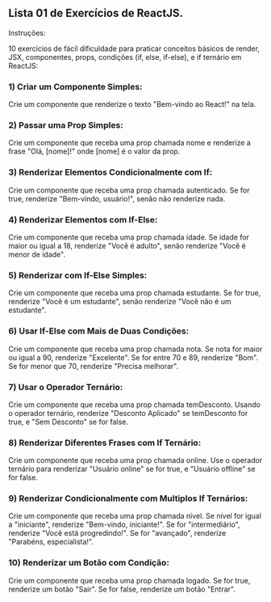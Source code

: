 Lista 01 de Exercícios de ReactJS.
- 

Instruções:

10 exercícios de fácil dificuldade para praticar conceitos básicos de render, JSX, componentes, props, condições (if, else, if-else), e if ternário em ReactJS:


### 1) Criar um Componente Simples:
Crie um componente que renderize o texto "Bem-vindo ao React!" na tela.


### 2) Passar uma Prop Simples:
Crie um componente que receba uma prop chamada nome e renderize a frase "Olá, [nome]!" onde [nome] é o valor da prop.


### 3) Renderizar Elementos Condicionalmente com If:
Crie um componente que receba uma prop chamada autenticado. Se for true, renderize "Bem-vindo, usuário!", senão não renderize nada.

### 4) Renderizar Elementos com If-Else:
Crie um componente que receba uma prop chamada idade. Se idade for maior ou igual a 18, renderize "Você é adulto", senão renderize "Você é menor de idade".

### 5) Renderizar com If-Else Simples:
Crie um componente que receba uma prop chamada estudante. Se for true, renderize "Você é um estudante", senão renderize "Você não é um estudante".

### 6) Usar If-Else com Mais de Duas Condições:
Crie um componente que receba uma prop chamada nota. Se nota for maior ou igual a 90, renderize "Excelente". Se for entre 70 e 89, renderize "Bom". Se for menor que 70, renderize "Precisa melhorar".

### 7) Usar o Operador Ternário:
Crie um componente que receba uma prop chamada temDesconto. Usando o operador ternário, renderize "Desconto Aplicado" se temDesconto for true, e "Sem Desconto" se for false.

### 8) Renderizar Diferentes Frases com If Ternário:

Crie um componente que receba uma prop chamada online. Use o operador ternário para renderizar "Usuário online" se for true, e "Usuário offline" se for false.

### 9) Renderizar Condicionalmente com Multiplos If Ternários:
Crie um componente que receba uma prop chamada nivel. Se nivel for igual a "iniciante", renderize "Bem-vindo, iniciante!". Se for "intermediário", renderize "Você está progredindo!". Se for "avançado", renderize "Parabéns, especialista!".

### 10) Renderizar um Botão com Condição:
Crie um componente que receba uma prop chamada logado. Se for true, renderize um botão "Sair". Se for false, renderize um botão "Entrar".